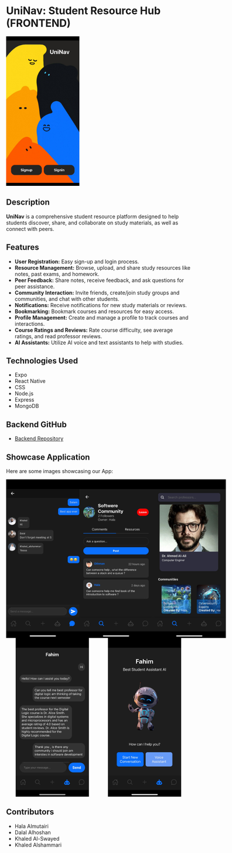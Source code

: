 # UniNav: Student Resource Hub (FRONTEND)
<img src="Logo-landingpage - Copy.jpeg" alt="Display" width="200"/>

## Description
**UniNav** is a comprehensive student resource platform designed to help students discover, share, and collaborate on study materials, as well as connect with peers.

## Features
- **User Registration:** Easy sign-up and login process.
- **Resource Management:** Browse, upload, and share study resources like notes, past exams, and homework.
- **Peer Feedback:** Share notes, receive feedback, and ask questions for peer assistance.
- **Community Interaction:** Invite friends, create/join study groups and communities, and chat with other students.
- **Notifications:** Receive notifications for new study materials or reviews.
- **Bookmarking:** Bookmark courses and resources for easy access.
- **Profile Management:** Create and manage a profile to track courses and interactions.
- **Course Ratings and Reviews:** Rate course difficulty, see average ratings, and read professor reviews.
- **AI Assistants:** Utilize AI voice and text assistants to help with studies.

## Technologies Used
- Expo
- React Native
- CSS
- Node.js
- Express
- MongoDB

## Backend GitHub
- [Backend Repository](https://github.com/halacoded/UniNav-Student-Resource-Hub/tree/main)

## Showcase Application
Here are some images showcasing our App:

<div style="display: flex; justify-content: space-around;">
    <img src="ChatwithotherStudent.jpeg" alt="Chat with other Students" width="200"/>
    <img src="Comunity.jpeg" alt="Community" width="200"/>
    <img src="Exploer-Screen_ex2.jpeg" alt="Explore Screen" width="200"/>
</div>
<div style="display: flex; justify-content: space-around;">
    <img src="Fahim-Textchat.jpeg" alt="Text Chat" width="200"/>
    <img src="Fahim-aiBot-Screen.jpeg" alt="AI Bot Screen" width="200"/>
</div>

## Contributors
- Hala Almutairi
- Dalal Alhoshan
- Khaled Al-Swayed
- Khaled Alshammari
